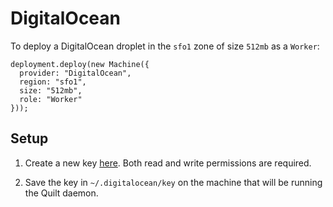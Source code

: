 # DigitalOcean

To deploy a DigitalOcean droplet in the `sfo1` zone of size
`512mb` as a `Worker`:

```
deployment.deploy(new Machine({
  provider: "DigitalOcean",
  region: "sfo1",
  size: "512mb",
  role: "Worker"
}));
```

## Setup

1. Create a new key [here](cloud.digitalocean.com/settings/api/tokens).
Both read and write permissions are required.

2. Save the key in `~/.digitalocean/key` on the machine that will be running the
Quilt daemon.
